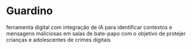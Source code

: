 # Guardino
ferramenta digital com integração de IA para identificar contextos e mensagens maliciosas em salas de bate-papo com o objetivo de protejer crianças e adolescentes de crimes digitais
